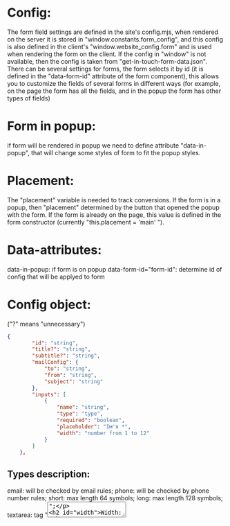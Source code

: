 # Config: 
The form field settings are defined in the site's config.mjs, when rendered on the server it is stored in "window.constants.form_config", and this config is also defined in the client's "window.website_config.form" and is used when rendering the form on the client. If the config in "window" is not available, then the config is taken from "get-in-touch-form-data.json". There can be several settings for forms, the form selects it by id (it is defined in the "data-form-id" attribute of the form component), this allows you to customize the fields of several forms in different ways (for example, on the page the form has all the fields, and in the popup the form has other types of fields)

# Form in popup:
if form will be rendered in popup we need to define attribute "data-in-popup", that will change some styles of form to fit the popup styles.

# Placement:
The "placement" variable is needed to track conversions. If the form is in a popup, then "placement" determined by the button that opened the popup with the form. If the form is already on the page, this value is defined in the form constructor (currently "this.placement = 'main' ").

# Data-attributes:
data-in-popup: if form is on popup
data-form-id="form-id": determine id of config that will be applyed to form

# Config object: 
("?" means "unnecessary")
```json
{
        "id": "string",
        "title?": "string",
        "subtitle?": "string",
        "mailConfig": {
            "to": "string",
            "from": "string",
            "subject": "string"
        },
        "inputs": [
            {
                "name": "string",
                "type": "type",
                "required": "boolean",
                "placeholder": "Ім'я *",
                "width": "number from 1 to 12"
            }
        ]
    },
```
## Types description:
email: will be checked by email rules;
phone: will be checked by phone number rules;
short: max length 64 symbols;
long: max length 128 symbols;
textarea: tag "<textarea>";

## Width:
defines the width of the field in the row. The total width of the row is 12. That is, if 2 fields have a width of 6, then they will take up half of the line each